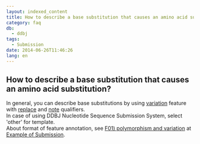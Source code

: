 ```yaml
---
layout: indexed_content
title: How to describe a base substitution that causes an amino acid substitution?
category: faq
db:
  - ddbj
tags: 
  - Submission
date: 2014-06-26T11:46:26
lang: en
---
```


## How to describe a base substitution that causes an amino acid substitution?

<p>In general, you can describe base substitutions by using <a href="/ddbj/features-e.html#variation">variation</a> feature with <a href="/ddbj/qualifiers-e.html#replace">replace</a> and <a href="/ddbj/qualifiers-e.html#note">note</a> qualifiers. <br>In case of using DDBJ Nucleotide Sequence Submission System, select 'other' for  template. <br>About format of feature annotation, see  <a href="/ddbj/example-e.html#F01">F01) polymorphism and variation</a> at <a href="/ddbj/example-e.html">Example of Submission</a>. </p>
